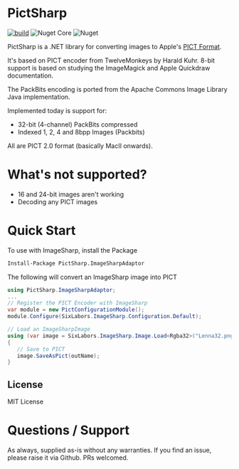PictSharp
=========

[![build](https://github.com/pgodwin/PictSharp/actions/workflows/dotnet-build.yml/badge.svg)](https://github.com/pgodwin/PictSharp/actions/workflows/dotnet-build.yml)
![Nuget Core](https://img.shields.io/nuget/v/PictSharp.Core?label=nuget%20core)
![Nuget](https://img.shields.io/nuget/v/PictSharp.ImageSharpAdaptor?label=nuget%20ImageSharpAdaptor)


PictSharp is a .NET library for converting images to Apple's [PICT Format](https://en.wikipedia.org/wiki/PICT). 

It's based on PICT encoder from TwelveMonkeys by Harald Kuhr. 
8-bit support is based on studying the ImageMagick and Apple Quickdraw documentation. 

The PackBits encoding is ported from the Apache Commons Image Library Java implementation.

Implemented today is support for:
 - 32-bit (4-channel) PackBits compressed
 - Indexed 1, 2, 4 and 8bpp Images (Packbits)

All are PICT 2.0 format (basically MacII onwards).

What's not supported?
=====================
 - 16 and 24-bit images aren't working
 - Decoding any PICT images

Quick Start
============

To use with ImageSharp, install the Package

```bash
Install-Package PictSharp.ImageSharpAdaptor
```

The following will convert an ImageSharp image into PICT

```csharp
using PictSharp.ImageSharpAdaptor;
...
// Register the PICT Encoder with ImageSharp
var module = new PictConfigurationModule();
module.Configure(SixLabors.ImageSharp.Configuration.Default);

// Load an ImageSharpImage
using (var image = SixLabors.ImageSharp.Image.Load<Rgba32>("Lenna32.png"))
{
   // Save to PICT
   image.SaveAsPict(outName);
}

```

## License
MIT License



Questions / Support
===================
As always, supplied as-is without any warranties. If you find an issue, please raise it via Github. PRs welcomed.


